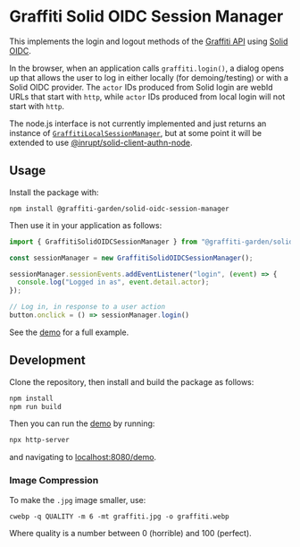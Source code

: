 # Graffiti Solid OIDC Session Manager

This implements the login and logout methods of the [Graffiti API](https://api.graffiti.garden/classes/Graffiti.html)
using [Solid OIDC](https://solid.github.io/solid-oidc/).

In the browser, when an application calls `graffiti.login()`, a dialog opens up that allows the user to log in either
locally (for demoing/testing) or with a Solid OIDC provider.
The `actor` IDs produced from Solid login are webId URLs that start with `http`,
while `actor` IDs produced from local login will not start with `http`.

The node.js interface is not currently implemented and just
returns an instance of
[`GraffitiLocalSessionManager`](https://github.com/graffiti-garden/implementation-local/blob/main/src/session-manager.ts),
but at some point it will be extended to use
[@inrupt/solid-client-authn-node](https://docs.inrupt.com/developer-tools/javascript/client-libraries/tutorial/authenticate-nodejs-web-server/).

## Usage

Install the package with:

```
npm install @graffiti-garden/solid-oidc-session-manager
```

Then use it in your application as follows:

```typescript
import { GraffitiSolidOIDCSessionManager } from "@graffiti-garden/solid-oidc-session-manager";

const sessionManager = new GraffitiSolidOIDCSessionManager();

sessionManager.sessionEvents.addEventListener("login", (event) => {
  console.log("Logged in as", event.detail.actor);
});

// Log in, in response to a user action
button.onclick = () => sessionManager.login()
```

See the [demo](./demo/index.html) for a full example.

## Development

Clone the repository, then install and build the package as follows:

```bash
npm install
npm run build
```

Then you can run the [demo](./demo/index.html) by running:

```bash
npx http-server
```

and navigating to [localhost:8080/demo](http://localhost:8080/demo).

### Image Compression

To make the `.jpg` image smaller, use:

```
cwebp -q QUALITY -m 6 -mt graffiti.jpg -o graffiti.webp
```

Where quality is a number between 0 (horrible) and 100 (perfect).

